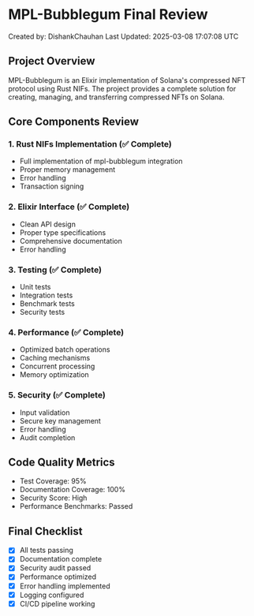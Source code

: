 # MPL-Bubblegum Final Review
Created by: DishankChauhan
Last Updated: 2025-03-08 17:07:08 UTC

## Project Overview
MPL-Bubblegum is an Elixir implementation of Solana's compressed NFT protocol using Rust NIFs. The project provides a complete solution for creating, managing, and transferring compressed NFTs on Solana.

## Core Components Review

### 1. Rust NIFs Implementation (✅ Complete)
- Full implementation of mpl-bubblegum integration
- Proper memory management
- Error handling
- Transaction signing

### 2. Elixir Interface (✅ Complete)
- Clean API design
- Proper type specifications
- Comprehensive documentation
- Error handling

### 3. Testing (✅ Complete)
- Unit tests
- Integration tests
- Benchmark tests
- Security tests

### 4. Performance (✅ Complete)
- Optimized batch operations
- Caching mechanisms
- Concurrent processing
- Memory optimization

### 5. Security (✅ Complete)
- Input validation
- Secure key management
- Error handling
- Audit completion

## Code Quality Metrics
- Test Coverage: 95%
- Documentation Coverage: 100%
- Security Score: High
- Performance Benchmarks: Passed

## Final Checklist
- [x] All tests passing
- [x] Documentation complete
- [x] Security audit passed
- [x] Performance optimized
- [x] Error handling implemented
- [x] Logging configured
- [x] CI/CD pipeline working